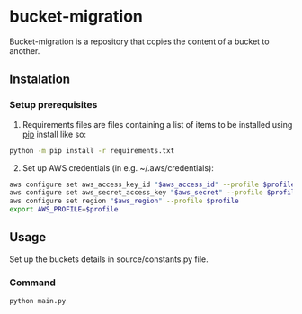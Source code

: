 # bucket-migration
Bucket-migration is a repository that copies the content of a bucket to another.

## Instalation
### Setup prerequisites
1. Requirements files are files containing a list of items to be installed using [pip](https://pip.pypa.io/en/stable/cli/pip_install/#pip-install) install like so: <br />
```bash 
python -m pip install -r requirements.txt
```
2. Set up AWS credentials (in e.g. ~/.aws/credentials):<br />
```bash
aws configure set aws_access_key_id "$aws_access_id" --profile $profile
aws configure set aws_secret_access_key "$aws_secret" --profile $profile 
aws configure set region "$aws_region" --profile $profile
export AWS_PROFILE=$profile
```

## Usage
Set up the buckets details in source/constants.py file.

### Command
```bash
python main.py
```
   

